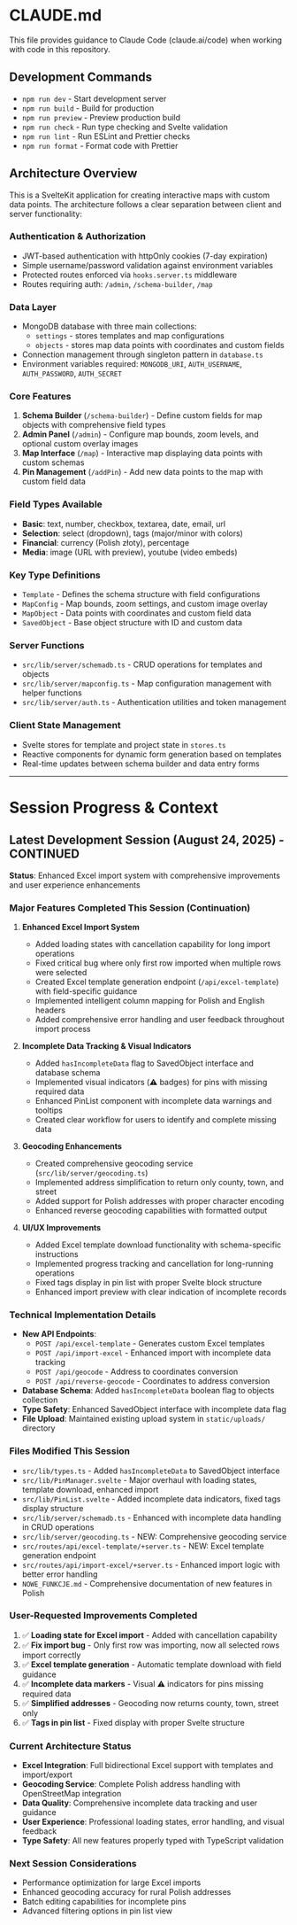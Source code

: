 # CLAUDE.md

This file provides guidance to Claude Code (claude.ai/code) when working with code in this repository.

## Development Commands

- `npm run dev` - Start development server
- `npm run build` - Build for production
- `npm run preview` - Preview production build
- `npm run check` - Run type checking and Svelte validation
- `npm run lint` - Run ESLint and Prettier checks
- `npm run format` - Format code with Prettier

## Architecture Overview

This is a SvelteKit application for creating interactive maps with custom data points. The architecture follows a clear separation between client and server functionality:

### Authentication & Authorization
- JWT-based authentication with httpOnly cookies (7-day expiration)
- Simple username/password validation against environment variables
- Protected routes enforced via `hooks.server.ts` middleware
- Routes requiring auth: `/admin`, `/schema-builder`, `/map`

### Data Layer
- MongoDB database with three main collections:
  - `settings` - stores templates and map configurations
  - `objects` - stores map data points with coordinates and custom fields
- Connection management through singleton pattern in `database.ts`
- Environment variables required: `MONGODB_URI`, `AUTH_USERNAME`, `AUTH_PASSWORD`, `AUTH_SECRET`

### Core Features
1. **Schema Builder** (`/schema-builder`) - Define custom fields for map objects with comprehensive field types
2. **Admin Panel** (`/admin`) - Configure map bounds, zoom levels, and optional custom overlay images
3. **Map Interface** (`/map`) - Interactive map displaying data points with custom schemas
4. **Pin Management** (`/addPin`) - Add new data points to the map with custom field data

### Field Types Available
- **Basic**: text, number, checkbox, textarea, date, email, url
- **Selection**: select (dropdown), tags (major/minor with colors)  
- **Financial**: currency (Polish złoty), percentage
- **Media**: image (URL with preview), youtube (video embeds)

### Key Type Definitions
- `Template` - Defines the schema structure with field configurations
- `MapConfig` - Map bounds, zoom settings, and custom image overlay
- `MapObject` - Data points with coordinates and custom field data
- `SavedObject` - Base object structure with ID and custom data

### Server Functions
- `src/lib/server/schemadb.ts` - CRUD operations for templates and objects
- `src/lib/server/mapconfig.ts` - Map configuration management with helper functions
- `src/lib/server/auth.ts` - Authentication utilities and token management

### Client State Management
- Svelte stores for template and project state in `stores.ts`
- Reactive components for dynamic form generation based on templates
- Real-time updates between schema builder and data entry forms

---

# Session Progress & Context

## Latest Development Session (August 24, 2025) - CONTINUED
**Status**: Enhanced Excel import system with comprehensive improvements and user experience enhancements

### Major Features Completed This Session (Continuation)
1. **Enhanced Excel Import System**
   - Added loading states with cancellation capability for long import operations
   - Fixed critical bug where only first row imported when multiple rows were selected
   - Created Excel template generation endpoint (`/api/excel-template`) with field-specific guidance
   - Implemented intelligent column mapping for Polish and English headers
   - Added comprehensive error handling and user feedback throughout import process

2. **Incomplete Data Tracking & Visual Indicators**
   - Added `hasIncompleteData` flag to SavedObject interface and database schema
   - Implemented visual indicators (⚠️ badges) for pins with missing required data
   - Enhanced PinList component with incomplete data warnings and tooltips
   - Created clear workflow for users to identify and complete missing data

3. **Geocoding Enhancements**
   - Created comprehensive geocoding service (`src/lib/server/geocoding.ts`)
   - Implemented address simplification to return only county, town, and street
   - Added support for Polish addresses with proper character encoding
   - Enhanced reverse geocoding capabilities with formatted output

4. **UI/UX Improvements**
   - Added Excel template download functionality with schema-specific instructions
   - Implemented progress tracking and cancellation for long-running operations
   - Fixed tags display in pin list with proper Svelte block structure
   - Enhanced import preview with clear indication of incomplete records

### Technical Implementation Details
- **New API Endpoints**: 
  - `POST /api/excel-template` - Generates custom Excel templates
  - `POST /api/import-excel` - Enhanced import with incomplete data tracking
  - `POST /api/geocode` - Address to coordinates conversion
  - `POST /api/reverse-geocode` - Coordinates to address conversion
- **Database Schema**: Added `hasIncompleteData` boolean flag to objects collection
- **Type Safety**: Enhanced SavedObject interface with incomplete data flag
- **File Upload**: Maintained existing upload system in `static/uploads/` directory

### Files Modified This Session
- `src/lib/types.ts` - Added `hasIncompleteData` to SavedObject interface
- `src/lib/PinManager.svelte` - Major overhaul with loading states, template download, enhanced import
- `src/lib/PinList.svelte` - Added incomplete data indicators, fixed tags display structure  
- `src/lib/server/schemadb.ts` - Enhanced with incomplete data handling in CRUD operations
- `src/lib/server/geocoding.ts` - NEW: Comprehensive geocoding service
- `src/routes/api/excel-template/+server.ts` - NEW: Excel template generation endpoint
- `src/routes/api/import-excel/+server.ts` - Enhanced import logic with better error handling
- `NOWE_FUNKCJE.md` - Comprehensive documentation of new features in Polish

### User-Requested Improvements Completed
1. ✅ **Loading state for Excel import** - Added with cancellation capability
2. ✅ **Fix import bug** - Only first row was importing, now all selected rows import correctly
3. ✅ **Excel template generation** - Automatic template download with field guidance
4. ✅ **Incomplete data markers** - Visual ⚠️ indicators for pins missing required data
5. ✅ **Simplified addresses** - Geocoding now returns county, town, street only
6. ✅ **Tags in pin list** - Fixed display with proper Svelte structure

### Current Architecture Status
- **Excel Integration**: Full bidirectional Excel support with templates and import/export
- **Geocoding Service**: Complete Polish address handling with OpenStreetMap integration
- **Data Quality**: Comprehensive incomplete data tracking and user guidance
- **User Experience**: Professional loading states, error handling, and visual feedback
- **Type Safety**: All new features properly typed with TypeScript validation

### Next Session Considerations
- Performance optimization for large Excel imports
- Enhanced geocoding accuracy for rural Polish addresses  
- Batch editing capabilities for incomplete pins
- Advanced filtering options in pin list view